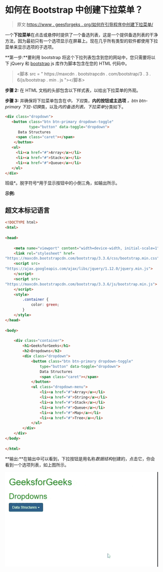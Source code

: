 # 如何在 Bootstrap 中创建下拉菜单？

> 原文:[https://www . geesforgeks . org/如何在引导程序中创建下拉菜单/](https://www.geeksforgeeks.org/how-to-create-a-dropdown-menu-in-bootstrap/)

一个**下拉菜单**在点击或悬停时提供了一个备选列表，这是一个提供备选列表的干净方法，因为最初只有一个选项显示在屏幕上。现在几乎所有类型的软件都使用下拉菜单来显示选项的子选项。

**第一步:**要利用 bootstrap 将这个下拉列表包含到您的网站中，您只需要将以下 jQuery 和 [bootstrap](https://www.geeksforgeeks.org/bootstrap-tutorials/) js 库作为脚本包含在您的 HTML 代码中。

> <脚本 src = " https://maxcdn . bootstrapcdn . com/bootstrap/3 . 3 . 6/js/bootstrap . min . js "></脚本>

**步骤 2:** 在 HTML 文档的头部包含以下样式表，以给出下拉菜单的外观。

> <link rel="”stylesheet”" href="”https://maxcdn.bootstrapcdn.com/bootstrap/3.3.6/css/bootstrap.min.css”">

**步骤 3:** 并确保将下拉菜单包含在*中。下拉*类，**内的按钮或主选项** *。btn btn-primary* *下拉-切换*类，以及*内的备选列表。下拉菜单*分类如下。

```html
<div class="dropdown">  
   <button class="btn btn-primary dropdown-toggle" 
           type="button" data-toggle="dropdown">
      Data Structures  
     <span class="caret"></span>
    </button>  
   <ul>  
     <li><a href="#">Array</a></li>  
     <li><a href="#">Stack</a></li>  
     <li><a href="#">Queue</a></li>  
   </ul>  
</div>  
```

班级*。脱字符号*用于显示按钮中的小倒三角，如输出所示。

**示例:**

## 超文本标记语言

```html
<!DOCTYPE html>
<html>

<head>

    <meta name="viewport" content="width=device-width, initial-scale=1">
    <link rel="stylesheet" href=
"https://maxcdn.bootstrapcdn.com/bootstrap/3.3.6/css/bootstrap.min.css">
    <script src=
"https://ajax.googleapis.com/ajax/libs/jquery/1.12.0/jquery.min.js">
    </script>
    <script src=
"https://maxcdn.bootstrapcdn.com/bootstrap/3.3.6/js/bootstrap.min.js">
    </script>
    <style>
        .container {
            color: green;
        }
    </style>
</head>

<body>

    <div class="container">
        <h1>GeeksforGeeks</h1>
        <h2>Dropdowns</h2>
        <div class="dropdown">
            <button class="btn btn-primary dropdown-toggle"
                type="button" data-toggle="dropdown">
                Data Structures 
                <span class="caret"></span>
            </button>
            <ul class="dropdown-menu">
                <li><a href="#">Array</a></li>
                <li><a href="#">String</a></li>
                <li><a href="#">Stack</a></li>
                <li><a href="#">Queue</a></li>
                <li><a href="#">Map</a></li>
                <li><a href="#">Tree</a></li>
            </ul>
        </div>
    </div>
</body>

</html>
```

**输出:**在输出中可以看到，下拉按钮是用名称*数据结构*创建的，点击它，你会看到一个选项列表，如上图所示。

![](img/94aad03fd06a5549f7eb6e24a5b479f5.png)